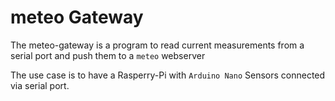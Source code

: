 # meteo Gateway

The meteo-gateway is a program to read current measurements from a serial port and push them to a `meteo` webserver

The use case is to have a Rasperry-Pi with `Arduino Nano` Sensors connected via serial port.